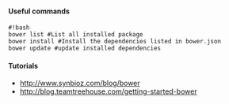#### Useful commands
```
#!bash
bower list #List all installed package 
bower install #Install the dependencies listed in bower.json
bower update #update installed dependencies
```
#### Tutorials 

* http://www.synbioz.com/blog/bower   
* http://blog.teamtreehouse.com/getting-started-bower